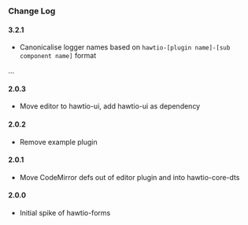 ### Change Log

#### 3.2.1

* Canonicalise logger names based on `hawtio-[plugin name]-[sub component name]` format

...

#### 2.0.3
* Move editor to hawtio-ui, add hawtio-ui as dependency

#### 2.0.2
* Remove example plugin

#### 2.0.1
* Move CodeMirror defs out of editor plugin and into hawtio-core-dts

#### 2.0.0
* Initial spike of hawtio-forms
